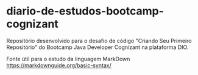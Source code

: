 # diario-de-estudos-bootcamp-cognizant
Repositório desenvolvido para o desafio de código "Criando Seu Primeiro Repositório" do Bootcamp Java Developer Cognizant na plataforma DIO.

Fonte útil para o estudo da línguagem MarkDown
https://markdownguide.org/basic-syntax/
